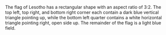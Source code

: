 The flag of Lesotho has a rectangular shape with an aspect ratio of 3:2. The top left, top right, and bottom right corner each contain a dark blue vertical triangle pointing up, while the bottom left quarter contains a white horizontal triangle pointing right, open side up. The remainder of the flag is a light blue field.